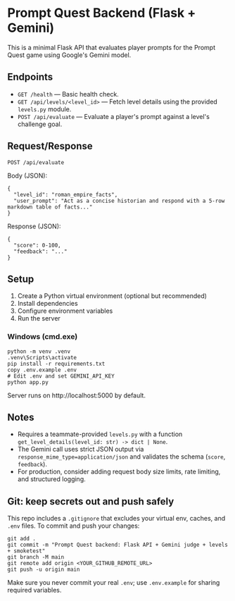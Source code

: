 # Prompt Quest Backend (Flask + Gemini)

This is a minimal Flask API that evaluates player prompts for the Prompt Quest game using Google's Gemini model.

## Endpoints

- `GET /health` — Basic health check.
- `GET /api/levels/<level_id>` — Fetch level details using the provided `levels.py` module.
- `POST /api/evaluate` — Evaluate a player's prompt against a level's challenge goal.

## Request/Response

`POST /api/evaluate`

Body (JSON):
```
{
  "level_id": "roman_empire_facts",
  "user_prompt": "Act as a concise historian and respond with a 5-row markdown table of facts..."
}
```

Response (JSON):
```
{
  "score": 0-100,
  "feedback": "..."
}
```

## Setup

1. Create a Python virtual environment (optional but recommended)
2. Install dependencies
3. Configure environment variables
4. Run the server

### Windows (cmd.exe)

```
python -m venv .venv
.venv\Scripts\activate
pip install -r requirements.txt
copy .env.example .env
# Edit .env and set GEMINI_API_KEY
python app.py
```

Server runs on http://localhost:5000 by default.

## Notes

- Requires a teammate-provided `levels.py` with a function `get_level_details(level_id: str) -> dict | None`.
- The Gemini call uses strict JSON output via `response_mime_type=application/json` and validates the schema (`score`, `feedback`).
- For production, consider adding request body size limits, rate limiting, and structured logging.

## Git: keep secrets out and push safely

This repo includes a `.gitignore` that excludes your virtual env, caches, and `.env` files. To commit and push your changes:

```
git add .
git commit -m "Prompt Quest backend: Flask API + Gemini judge + levels + smoketest"
git branch -M main
git remote add origin <YOUR_GITHUB_REMOTE_URL>
git push -u origin main
```

Make sure you never commit your real `.env`; use `.env.example` for sharing required variables.
